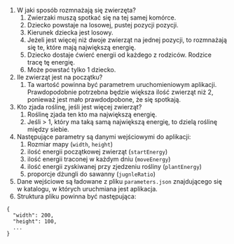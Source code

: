 1. W jaki sposób rozmnażają się zwierzęta?
   1. Zwierzaki muszą spotkać się na tej samej komórce.
   2. Dziecko powstaje na losowej, pustej pozycji pozycji.
   3. Kierunek dziecka jest losowy.
   4. Jeżeli jest więcej niż dwoje zwierząt na jednej pozycji, to rozmnażają się te, które mają największą energię.
   5. Dziecko dostaje ćwierć energii od każdego z rodziców. Rodzice tracę tę energię.
   6. Może powstać tylko 1 dziecko. 
2. Ile zwierząt jest na początku?
   1. Ta wartość powinna być parametrem uruchomieniowym aplikacji. Prawdopodobnie potrzebna będzie większa ilość zwierząt
      niż 2, ponieważ jest mało prawdodpobone, że się spotkają.
3. Kto zjada roślinę, jeśli jest więcej zwierząt?
   1. Roślinę zjada ten kto ma największą energię.
   2. Jeśli > 1, który ma taką samą największą energię, to dzielą roślinę między siebie.
4. Następujące parametry są danymi wejściowymi do aplikacji:
   1. Rozmiar mapy (`width`, `height`)
   2. ilość energii początkowej zwierząt (`startEnergy`)
   3. ilość energii traconej w każdym dniu (`moveEnergy`)
   4. ilość energii zyskiwanej przy zjedzeniu rośliny (`plantEnergy`)
   4. proporcje dżungli do sawanny (`jugnleRatio`)
5. Dane wejściowe są ładowane z pliku `parameters.json` znajdującego się w katalogu, w których uruchmiana jest
   aplikacja.
6. Struktura pliku powinna być następująca:
```
{ 
  "width": 200,
  "height": 100,
  ...
}
```
      

